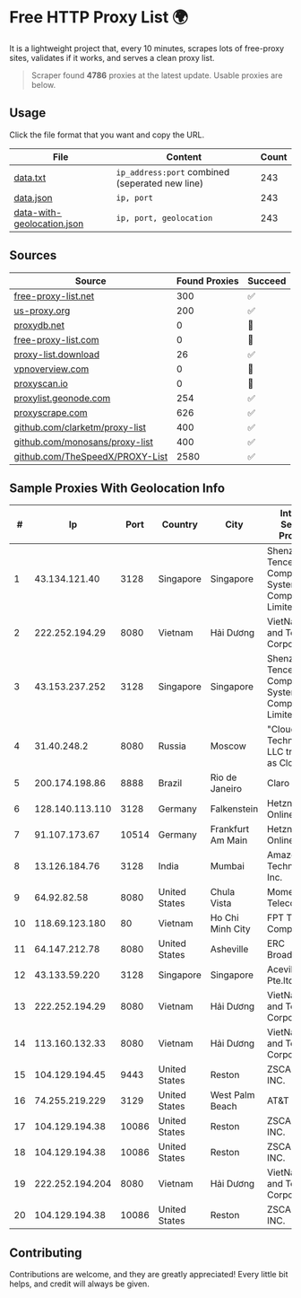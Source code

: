 
# Free HTTP Proxy List 🌍

It is a lightweight project that, every 10 minutes, scrapes lots of free-proxy sites, validates if it works, and serves a clean proxy list.


> Scraper found **4786** proxies at the latest update. Usable proxies are below.

## Usage

Click the file format that you want and copy the URL.


|File|Content|Count|
|----|-------|-----|
|[data.txt](https://raw.githubusercontent.com/themiralay/Proxy-List-World/master/data.txt)|`ip_address:port` combined (seperated new line)|243|
|[data.json](https://raw.githubusercontent.com/themiralay/Proxy-List-World/master/data.json)|`ip, port`|243|
|[data-with-geolocation.json](https://raw.githubusercontent.com/themiralay/Proxy-List-World/master/data-with-geolocation.json)|`ip, port, geolocation`|243|

## Sources

|Source|Found Proxies|Succeed|
|------|-------------|-------|
|[free-proxy-list.net](https://free-proxy-list.net)|300|✅|
|[us-proxy.org](https://www.us-proxy.org)|200|✅|
|[proxydb.net](http://proxydb.net)|0|🚫|
|[free-proxy-list.com](https://free-proxy-list.com/?page=&port=&type%5B%5D=http&type%5B%5D=https&up_time=0&search=Search)|0|🚫|
|[proxy-list.download](https://www.proxy-list.download/HTTP)|26|✅|
|[vpnoverview.com](https://vpnoverview.com/privacy/anonymous-browsing/free-proxy-servers)|0|🚫|
|[proxyscan.io](https://www.proxyscan.io)|0|🚫|
|[proxylist.geonode.com](https://proxylist.geonode.com/api/proxy-list?limit=300&page=1&sort_by=lastChecked&sort_type=desc&protocols=http,https)|254|✅|
|[proxyscrape.com](https://api.proxyscrape.com/v2/?request=displayproxies&protocol=http&timeout=10000&country=all&ssl=all&anonymity=all)|626|✅|
|[github.com/clarketm/proxy-list](https://raw.githubusercontent.com/clarketm/proxy-list/master/proxy-list-raw.txt)|400|✅|
|[github.com/monosans/proxy-list](https://raw.githubusercontent.com/monosans/proxy-list/main/proxies/http.txt)|400|✅|
|[github.com/TheSpeedX/PROXY-List](https://raw.githubusercontent.com/TheSpeedX/PROXY-List/master/http.txt)|2580|✅|


## Sample Proxies With Geolocation Info

|#|Ip|Port|Country|City|Internet Service Provider|
|-|--|----|-------|----|-------------------------|
|1|43.134.121.40|3128|Singapore|Singapore|Shenzhen Tencent Computer Systems Company Limited|
|2|222.252.194.29|8080|Vietnam|Hải Dương|VietNam Post and Telecom Corporation|
|3|43.153.237.252|3128|Singapore|Singapore|Shenzhen Tencent Computer Systems Company Limited|
|4|31.40.248.2|8080|Russia|Moscow|"Cloud Technologies" LLC trading as Cloud.ru|
|5|200.174.198.86|8888|Brazil|Rio de Janeiro|Claro S.A|
|6|128.140.113.110|3128|Germany|Falkenstein|Hetzner Online GmbH|
|7|91.107.173.67|10514|Germany|Frankfurt Am Main|Hetzner Online AG|
|8|13.126.184.76|3128|India|Mumbai|Amazon Technologies Inc.|
|9|64.92.82.58|8080|United States|Chula Vista|Momentum Telecom, Inc.|
|10|118.69.123.180|80|Vietnam|Ho Chi Minh City|FPT Telecom Company|
|11|64.147.212.78|8080|United States|Asheville|ERC Broadband|
|12|43.133.59.220|3128|Singapore|Singapore|Aceville Pte.ltd|
|13|222.252.194.29|8080|Vietnam|Hải Dương|VietNam Post and Telecom Corporation|
|14|113.160.132.33|8080|Vietnam|Hải Dương|VietNam Post and Telecom Corporation|
|15|104.129.194.45|9443|United States|Reston|ZSCALER, INC.|
|16|74.255.219.229|3129|United States|West Palm Beach|AT&T Corp.|
|17|104.129.194.38|10086|United States|Reston|ZSCALER, INC.|
|18|104.129.194.38|10086|United States|Reston|ZSCALER, INC.|
|19|222.252.194.204|8080|Vietnam|Hải Dương|VietNam Post and Telecom Corporation|
|20|104.129.194.38|10086|United States|Reston|ZSCALER, INC.|



## Contributing

Contributions are welcome, and they are greatly appreciated! Every
little bit helps, and credit will always be given.

